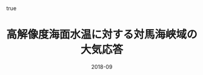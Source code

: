 ---
title: 高解像度海面水温に対する対馬海峡域の大気応答
event: 日本海洋学会2018秋季大会
event_url: 

location: Tokyo University of Marine Science and Technology
address:
#  street: 450 Serra Mall
  city: Tokyo
  region: 
#  postcode: '94305'
  country: Japan

summary:
abstract: ""

# Talk start and end times.
#   End time can optionally be hidden by prefixing the line with `#`.
date: "2018-09"
#date_end: 
all_day: false

# Schedule page publish date (NOT talk date).
publishDate: "2018-09"

authors: [Ning Zhao, Tianran Liu, Naoki Hirose]
tags: [oral]

# Is this a featured talk? (true/false)
featured: false


#links:
#- icon: twitter
#  icon_pack: fab
#  name: Follow
#  url: https://twitter.com/georgecushen
url_code: ""
url_pdf: ""
url_slides: ""
url_video: ""


# Enable math on this page?
math: true
---